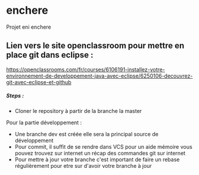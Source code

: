 # enchere
Projet eni enchere 

Lien vers le site openclassroom pour mettre en place git dans eclipse :
--

https://openclassrooms.com/fr/courses/6106191-installez-votre-environnement-de-developpement-java-avec-eclipse/6250106-decouvrez-git-avec-eclipse-et-github

##### Steps : 
* Cloner le repository à partir de la branche la master 


Pour la partie développement : 

* Une branche dev est créée elle sera la principal source de développement 
* Pour commit, il suffit de se rendre dans VCS pour un aide mémoire vous pouvez trouvez sur internet un récap des commandes git sur internet
* Pour mettre à jour votre branche c'est important de faire un rebase régulièrement pour etre sur d'avoir votre branche à jour

